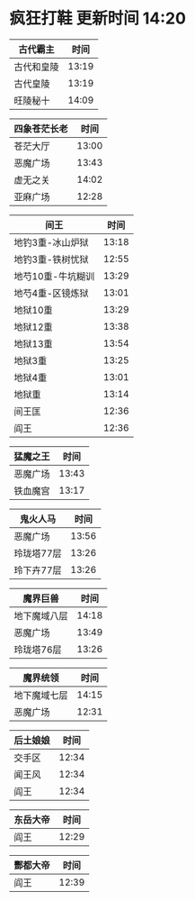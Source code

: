 # 疯狂打鞋 更新时间 14:20

| 古代霸主   | 时间    |
|--------|-------|
| 古代和皇陵 | 13:19 |
| 古代皇陵 | 13:19 |
| 旺陵秘十 | 14:09 |

| 四象苍茫长老   | 时间    |
|--------|-------|
| 苍茫大厅 | 13:00 |
| 恶魔广场 | 13:43 |
| 虚无之关 | 14:02 |
| 亚麻广场 | 12:28 |

| 间王   | 时间    |
|--------|-------|
| 地钓3重-冰山炉狱 | 13:18 |
| 地钓3重-铁树忧狱 | 12:55 |
| 地芍10重-牛坑糊训 | 13:29 |
| 地芍4重-区镜炼狱 | 13:01 |
| 地狱10重 | 13:29 |
| 地狱12重 | 13:38 |
| 地狱13重 | 13:54 |
| 地狱3重 | 13:25 |
| 地狱4重 | 13:01 |
| 地狱重 | 13:14 |
| 间王匡 | 12:36 |
| 阎王 | 12:36 |

| 猛魔之王   | 时间    |
|--------|-------|
| 恶魔广场 | 13:43 |
| 铁血魔宫 | 13:17 |

| 鬼火人马   | 时间    |
|--------|-------|
| 恶魔广场 | 13:56 |
| 玲珑塔77层 | 13:26 |
| 玲下卉77层 | 13:26 |

| 魔界巨兽   | 时间    |
|--------|-------|
| 地下魔域八层 | 14:18 |
| 恶魔广场 | 13:49 |
| 玲珑塔76层 | 13:26 |

| 魔界统领   | 时间    |
|--------|-------|
| 地下魔域七层 | 14:15 |
| 恶魔广场 | 12:31 |

| 后土娘娘   | 时间    |
|--------|-------|
| 交手区 | 12:34 |
| 闻王风 | 12:34 |
| 阎王 | 12:34 |

| 东岳大帝   | 时间    |
|--------|-------|
| 阎王 | 12:29 |

| 酆都大帝   | 时间    |
|--------|-------|
| 阎王 | 12:39 |